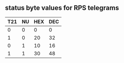 ## status byte values for RPS telegrams

| T21 | NU | HEX | DEC |
| --- | --- | --- | --- |
| 0 | 0 | 0 | 0 |
| 1 | 0 | 20 | 32 |
| 0 | 1 | 10 | 16 |
| 1 | 1 | 30 | 48 |
